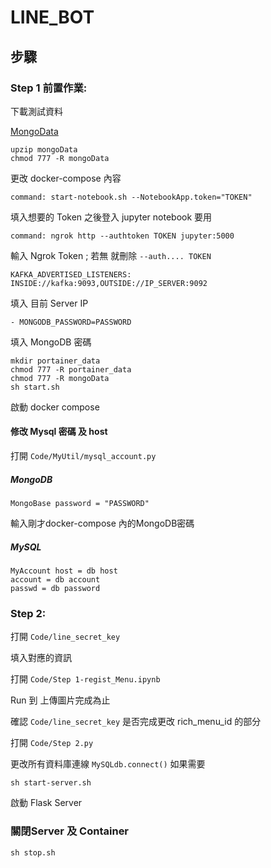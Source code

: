 # LINE_BOT


## 步驟 


### Step 1 前置作業:

下載測試資料

[MongoData](https://drive.google.com/open?id=1MUAS-78v7ucQAZK9gA_jOr92VsnFXLRI)

```angular2
upzip mongoData
chmod 777 -R mongoData
```

更改 docker-compose 內容

```
command: start-notebook.sh --NotebookApp.token="TOKEN"
```

填入想要的 Token 之後登入 jupyter notebook 要用

```
command: ngrok http --authtoken TOKEN jupyter:5000
```

輸入 Ngrok Token ; 若無 就刪除 `--auth.... TOKEN`

``` 
KAFKA_ADVERTISED_LISTENERS: INSIDE://kafka:9093,OUTSIDE://IP_SERVER:9092
```

填入 目前 Server IP

```
- MONGODB_PASSWORD=PASSWORD
```

填入 MongoDB 密碼 

```
mkdir portainer_data
chmod 777 -R portainer_data
chmod 777 -R mongoData
sh start.sh
```

啟動 docker compose


#### 修改 Mysql 密碼 及 host

打開 `Code/MyUtil/mysql_account.py`

##### MongoDB

```
MongoBase password = "PASSWORD"
```

輸入剛才docker-compose 內的MongoDB密碼

##### MySQL

```
MyAccount host = db host
account = db account
passwd = db password
```

### Step 2:

打開 `Code/line_secret_key`

填入對應的資訊

打開 `Code/Step 1-regist_Menu.ipynb`

Run 到 上傳圖片完成為止

確認 `Code/line_secret_key` 是否完成更改 rich_menu_id 的部分

打開 `Code/Step 2.py`

更改所有資料庫連線 `MySQLdb.connect()` 如果需要


```angular2
sh start-server.sh
```

啟動 Flask Server


### 關閉Server 及 Container

```angular2
sh stop.sh
```
